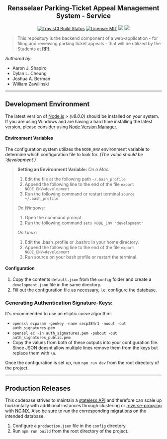 <h2 align="center">Rensselaer Parking-Ticket Appeal Management System - Service</h2>
<p align="center">
  <a href="https://travis-ci.org/rpi-ptam/ptam-service"><img src="https://travis-ci.org/rpi-ptam/ptam-service.svg?branch=master" alt="TravisCI Build Status"></a>
  <a href="https://opensource.org/licenses/MIT"><img src="https://img.shields.io/badge/License-MIT-yellow.svg" alt="License: MIT"></a>
  <a href="https://codeclimate.com/github/rpi-ptam/ptam-service/maintainability"><img src="https://api.codeclimate.com/v1/badges/ff38ae6a8f36866d5eae/maintainability"/></a>
  <a href="https://codeclimate.com/github/rpi-ptam/ptam-service/test_coverage"><img src="https://api.codeclimate.com/v1/badges/ff38ae6a8f36866d5eae/test_coverage" /></a>
</p>

> This repository is the backend component of a web-application - for filing and reviewing parking ticket appeals - that will be utilized by the Students at <a href="https://rpi.edu" target="_blank">RPI</a>.

_Authored by:_
 - Aaron J. Shapiro
 - Dylan L. Cheung
 - Joshua A. Berman
 - William Zawilinski
 
----------

Development Environment
-------------

The latest version of [Node.js](https://nodejs.org/en/) > _(v8.0.0)_ should be installed on your system. If you are using Windows and are having a hard time installing the latest version, please consider using [Node Version Manager](https://github.com/creationix/nvm).


#### Environment Variables
The configuration system utilizes the `NODE_ENV` environment variable to determine which configuration file to look for. _(The value should be 'development')_
> **Setting an Environment Variable:**
> _On a Mac:_
> 1. Edit the file at the following path `~/.bash_profile`
> 2. Append the following line to the end of the file `export NODE_ENV=development`
> 3. Run the following command or restart terminal `source ~/.bash_profile`
> 
> _On Windows:_
> 1. Open the command prompt.
> 2. Run the following command `setx NODE_ENV "development"`
> 
> _On Linux_:
> 1. Edit the .bash_profile or .bashrc in your home directory.
> 2. Append the following line to the end of the file `export NODE_ENV=development`
> 3. Run source on your bash profile or restart the terminal. 

#### Configuration

 1. Copy the contents `default.json` from the `config` folder and create a `development.json` file in the same directory.
 2. Fill out the configuration file as necessary, i.e. configure the database.
 
 ### Generating Authentication Signature-Keys: 
 It's recommended to use an elliptic curve algorithm:
 - `openssl ecparam -genkey -name secp384r1 -noout -out auth_signatures.pem` 
 - `openssl ec -in auth_signatures.pem -pubout -out auth_signatures_public.pem`
 - Copy the values from both of these outputs into your configuration file. Since JSON doesnt allow multiple lines remove them from the keys but replace them with `\n`.
 
 Once the configuration is set up, run `npm run dev` from the root directory of the project.

----------

Production Releases
-------------
This codebase strives to maintain a [stateless API](https://restfulapi.net/statelessness/) and therefore can scale up horizontally with additional instances through clustering or [reverse-proxying](http://nginx.org/en/docs/http/load_balancing.html) with [NGINX](http://nginx.org). Also be sure to run the corresponding [migrations](https://github.com/rpi-ptam/schematron) on the intended database.

 1. Configure a `production.json` file in the `config` directory.
 2. Run `npm run build` from the root directory of the project.
